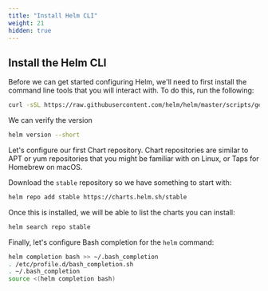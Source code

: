 ```yaml
---
title: "Install Helm CLI"
weight: 21
hidden: true
---
```

## Install the Helm CLI

Before we can get started configuring Helm, we'll need to first install the
command line tools that you will interact with. To do this, run the following:

```sh
curl -sSL https://raw.githubusercontent.com/helm/helm/master/scripts/get-helm-3 | bash
```

We can verify the version

```sh
helm version --short
```

Let's configure our first Chart repository. Chart repositories are similar to
APT or yum repositories that you might be familiar with on Linux, or Taps for
Homebrew on macOS.

Download the `stable` repository so we have something to start with:

```sh
helm repo add stable https://charts.helm.sh/stable
```

Once this is installed, we will be able to list the charts you can install:

```sh
helm search repo stable
```

Finally, let's configure Bash completion for the `helm` command:

```sh
helm completion bash >> ~/.bash_completion
. /etc/profile.d/bash_completion.sh
. ~/.bash_completion
source <(helm completion bash)
```